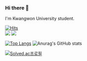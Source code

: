 <!--
**saranghein/saranghein** is a ✨ _special_ ✨ repository because its `README.md` (this file) appears on your GitHub profile.

Here are some ideas to get you started:

- 🔭 I’m currently working on ...
- 🌱 I’m currently learning ...
- 👯 I’m looking to collaborate on ...
- 🤔 I’m looking for help with ...
- 💬 Ask me about ...
- 📫 How to reach me: ...
- 😄 Pronouns: ...
- ⚡ Fun fact: ...
-->
### Hi there 👋
I'm Kwangwon University student.

[![Hits](https://hits.seeyoufarm.com/api/count/incr/badge.svg?url=https%3A%2F%2Fgithub.com%2Fsaranghein&count_bg=%23E08FFF&title_bg=%239622F4&icon=&icon_color=%23FFFFFF&title=hits&edge_flat=true)](https://hits.seeyoufarm.com)
<br>
<a href="mailto:saranghein@gmail.com" target="_blank"><img src="https://img.shields.io/badge/saranghein@gmail.com-EA4335?style=flat-square&logo=Gmail&logoColor=FFFFFF"/></a>
<a href="https://saranghein.notion.site/9588a9a16c6d40b2a43400d509ae9ff6" target="_blank"><img src="https://img.shields.io/badge/Notion-000000?style=flat-square&logo=Notion&logoColor=FFFFFF"/></a> 

[![Top Langs](https://github-readme-stats.vercel.app/api/top-langs/?username=saranghein&layout=compact&langs_count=8)](https://github.com/saranghein/github-readme-stats)  ![Anurag's GitHub stats](https://github-readme-stats.vercel.app/api?username=saranghein&show_icons=true&theme=buefy) 

[![Solved.ac프로필](http://mazassumnida.wtf/api/v2/generate_badge?boj=saranghein)](https://solved.ac/saranghein)

